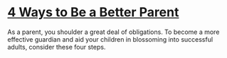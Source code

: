 
# [4 Ways to Be a Better Parent](https://www.mindhaste.com/t/better-parent/4-ways-to-be-a-better-parent-97)

As a parent, you shoulder a great deal of obligations. To become a more effective guardian and aid your children in blossoming into successful adults, consider these four steps.
    